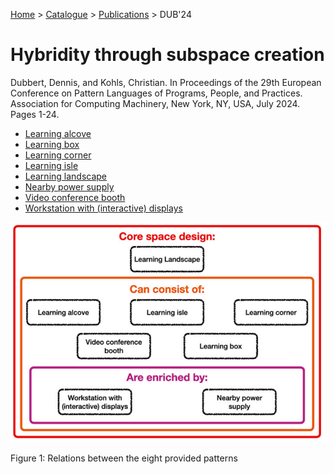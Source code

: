 [Home](../../../README.md) > [Catalogue](../../../Patterns_catalogue.md) > [Publications](../publications.md) > DUB'24
# Hybridity through subspace creation

Dubbert, Dennis, and Kohls, Christian. In Proceedings of the 29th European Conference on Pattern Languages of Programs, People, and Practices. Association for Computing Machinery, New York, NY, USA, July 2024. Pages 1-24.

- [Learning alcove](../../Learning_alcove.md)
- [Learning box](../../Learning_box.md)
- [Learning corner](../../Learning_corner.md)
- [Learning isle](../../Learning_isle.md)
- [Learning landscape](../../Learning_landscape.md)
- [Nearby power supply](../../Nearby_power_supply.md)
- [Video conference booth](../../Video_conference_booth.md)
- [Workstation with (interactive) displays](../../Workstation_with_interactive_displays.md)

![Relations between the eight provided patterns](https://github.com/ReliSA/STePSEnHECs-PaCt/blob/main/catalogue/publications/dub24/fig-all.png "Relations between the eight provided patterns")

Figure 1: Relations between the eight provided patterns

